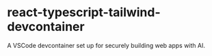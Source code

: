 # react-typescript-tailwind-devcontainer
A VSCode devcontainer set up for securely building web apps with AI.
